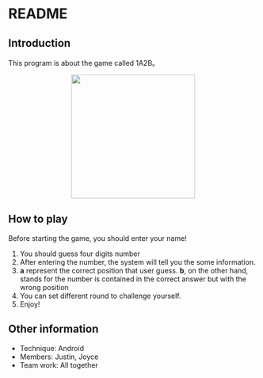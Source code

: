 # README

## Introduction

This program is about the game called 1A2B。

<center><img src="https://i.imgur.com/VoUbipd.jpg" width=250/></center>


## How to play

Before starting the game, you should enter your name!

1. You should guess four digits number
2. After entering the number, the system will tell you the some information.
3. **a** represent the correct position that user guess. **b**, on the other hand, stands for the number is contained in the correct answer but with the wrong position
4. You can set different round to challenge yourself.
5. Enjoy!

## Other information

* Technique: Android
* Members: Justin, Joyce
* Team work: All together

